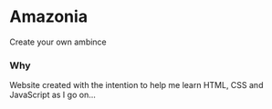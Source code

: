 # Amazonia
Create your own ambince

### Why
Website created with the intention to help me learn HTML, CSS and JavaScript as I go on...